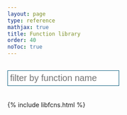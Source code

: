 ```yaml
---
layout: page
type: reference
mathjax: true
title: Function library
order: 40
noToc: true
---
```


<script>
function updateFilter() {
    var filt = $("#nameFilter").val();
    if (filt == "") {
        $(".PFAhead").css("display", "block");
        $(".PFAfcndef").css("display", "block");
    }
    else {
        $(".PFAhead").css("display", "none");
        $(".PFAfcndef").css("display", "none");
        $(".PFAfcndef[id*='" + filt + "']").css("display", "block");
    }
}
</script>

<form id="filter" style="margin-top: 30px">
<input type="text" name="nameFilter" id="nameFilter" style="border: 1px solid #0e5f80; padding: 5px; width: 50%; margin-bottom: 20px; font-size: 20px;" placeholder="filter by function name" onkeyup="updateFilter()">
</form>

{% include libfcns.html %}
